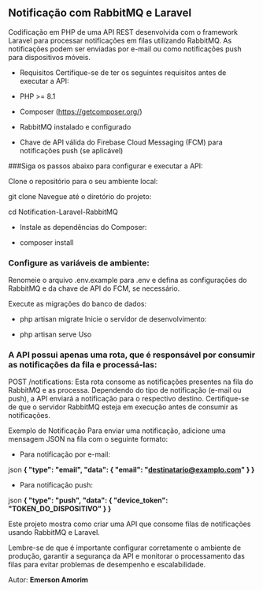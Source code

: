 ## Notificação com RabbitMQ e Laravel
Codificação em PHP de uma API REST desenvolvida com o framework Laravel para processar notificações em filas utilizando RabbitMQ. As notificações podem ser enviadas por e-mail ou como notificações push para dispositivos móveis.

- Requisitos
Certifique-se de ter os seguintes requisitos antes de executar a API:

- PHP >= 8.1
- Composer (https://getcomposer.org/)
- RabbitMQ instalado e configurado
- Chave de API válida do Firebase Cloud Messaging (FCM) para notificações push (se aplicável)

###Siga os passos abaixo para configurar e executar a API:

Clone o repositório para o seu ambiente local:

git clone <url-do-repositorio>
Navegue até o diretório do projeto:

cd Notification-Laravel-RabbitMQ
- Instale as dependências do Composer:

- composer install

### Configure as variáveis de ambiente:
Renomeie o arquivo .env.example para .env e defina as configurações do RabbitMQ e da chave de API do FCM, se necessário.

Execute as migrações do banco de dados:

- php artisan migrate
Inicie o servidor de desenvolvimento:

- php artisan serve
Uso
### A API possui apenas uma rota, que é responsável por consumir as notificações da fila e processá-las:

POST /notifications: Esta rota consome as notificações presentes na fila do RabbitMQ e as processa. Dependendo do tipo de notificação (e-mail ou push), a API enviará a notificação para o respectivo destino.
Certifique-se de que o servidor RabbitMQ esteja em execução antes de consumir as notificações.

Exemplo de Notificação
Para enviar uma notificação, adicione uma mensagem JSON na fila com o seguinte formato:

- Para notificação por e-mail:

json
**{
  "type": "email",
  "data": {
    "email": "destinatario@examplo.com"
  }
}**
- Para notificação push:

json
**{
  "type": "push",
  "data": {
    "device_token": "TOKEN_DO_DISPOSITIVO"
  }
}**

Este projeto mostra como criar uma API que consome filas de notificações usando RabbitMQ e Laravel. 

Lembre-se de que é importante configurar corretamente o ambiente de produção, garantir a segurança da API e monitorar o processamento das filas para evitar problemas de desempenho e escalabilidade.

Autor:
**Emerson Amorim**

